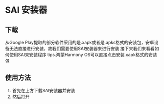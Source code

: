 # SAI 安装器
<a-button type="primary" href="https://download.urauto.ltd/files/sai/SAI-4.5.apk">下载</a-button>  
----
从Google Play提取的部分软件采用的是.xapk或者是.apks格式的安装包，安卓设备无法直接进行安装，故我们需要使用SAI安装器来进行安装
接下来我们来看看如何使用SAI来安装程序
tips.鸿蒙Harmony OS可以直接点击安装.xapk格式的安装包
  
## 使用方法
1. 首先在上方下载SAI安装器并安装
2. 然后打开